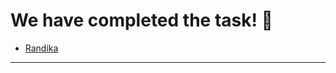 # We have completed the task! :raised_hands:

- [Randika](https://randika97.github.io/My-Site/)

---------------------------------------------------------------------------
